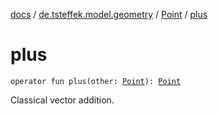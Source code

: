 [docs](../../index.md) / [de.tsteffek.model.geometry](../index.md) / [Point](index.md) / [plus](./plus.md)

# plus

`operator fun plus(other: `[`Point`](index.md)`): `[`Point`](index.md)

Classical vector addition.

